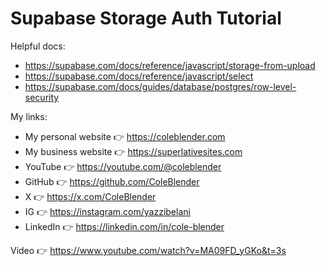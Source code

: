# Supabase Storage Auth Tutorial

Helpful docs:

- https://supabase.com/docs/reference/javascript/storage-from-upload
- https://supabase.com/docs/reference/javascript/select
- https://supabase.com/docs/guides/database/postgres/row-level-security

My links:

- My personal website 👉 https://coleblender.com
- My business website 👉 https://superlativesites.com
- YouTube 👉 https://youtube.com/@coleblender
- GitHub 👉 https://github.com/ColeBlender
- X 👉 https://x.com/ColeBlender
- IG 👉 https://instagram.com/yazzibelani
- LinkedIn 👉 https://linkedin.com/in/cole-blender

Video 👉 https://www.youtube.com/watch?v=MA09FD_yGKo&t=3s

